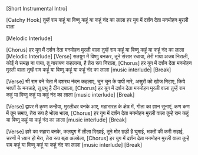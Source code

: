 [Short Instrumental Intro]

[Catchy Hook]
तुम्हें राम कहूं 
या विष्णु कहूं 
या कहूं नंद का लाला
हर युग में दर्शन देता मनमोहन मुरली वाला

[Melodic Interlude]

[Chorus]
हर युग में दर्शन देता मनमोहन मुरली वाला
तुम्हें राम कहूं या विष्णु कहूं या कहूं नंद का लाला
[Melodic Interlude]
[Verse]
सतयुग में विष्णु बनकर,
तूने संसार रचाया,
तेरी माया अजब निराली,
कोई ये समझ ना पाया,
तू नारायण कहलाया,  है तेरा रूप निराला,
[Chorus]
हर युग में दर्शन देता मनमोहन मुरली वाला
तुम्हें राम कहूं या विष्णु कहूं या कहूं नंद का लाला
[music interlude]
[Break]

[Verse]
श्री राम बने त्रेता में दशरथ नंदन कहलाए,
चुन चुन के पापी मारे,
असुरों को खोज मिटाए,
किये भक्तों के मनचाहे,
तू प्रभु है दीन दयाला,
[Chorus]
हर युग में दर्शन देता मनमोहन मुरली वाला
तुम्हें राम कहूं या विष्णु कहूं या कहूं नंद का लाला
[music interlude]
[Break]

[Verse]
द्वापर में कृष्ण कन्हैया,
मुरलीधर बनके आए,
महाभारत के क्षेत्र में,
गीता का ज्ञान सुनाएं,
कण कण में तुम समाए,
तेरा रूप है भोला भाला,
[Chorus]
हर युग में दर्शन देता मनमोहन मुरली वाला
तुम्हें राम कहूं या विष्णु कहूं या कहूं नंद का लाला
[music interlude]
[Break]

[Verse]
हारे का सहारा बनके,
कलयुग में लीला दिखाई,
तूने मोर छड़ी है घुमाई,
भक्तों की करी सहाई,
चरणों में ध्यान हो मेरा,
तेरा रूप बड़ा अलबेला,
[Chorus]
हर युग में दर्शन देता मनमोहन मुरली वाला
तुम्हें राम कहूं या विष्णु कहूं या कहूं नंद का लाला
[music interlude]
[Break]


